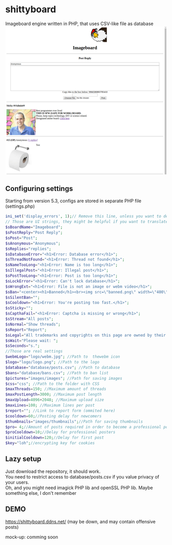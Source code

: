 # shittyboard
Imageboard engine written in PHP, that uses CSV-like file as database
![Alt text](/Untitled.png?raw=true)
## Configuring settings
Starting from version 5.3, configs are stored in separate PHP file (settings.php)
```php
ini_set('display_errors', 1);// Remove this line, unless you want to debug something
// Those are UI strings, they might be helpful if you want to translate the UI.
$sBoardName="Imageboard";
$sPostReply="Post Reply";
$sPost="Post";
$sAnonymous="Anonymous";
$sReplies="replies";
$sDatabaseError="<h1>Error: Database error</h1>";
$sThreadNotFound="<h1>Error: Thread not found</h1>";
$sNameTooLong="<h1>Error: Name is too long</h1>";
$sIllegalPost="<h1>Error: Illegal post</h1>";
$sPostTooLong="<h1>Error: Post is too long</h1>";
$sLockError="<h1>Error: Can't lock database</h1>";
$sWrongExt="<h1>Error: File is not an image or webm video</h1>";
$sBan="<center><h1>Banned</h1><br><img src=\"banned.png\" width=\"400\"></center><br><hr> Reason: ";
$sSilentBan="";
$sCooldown="<h1>Error: You're posting too fast.</h1>";
$sSticky="";
$sCapthaFail="<h1>Error: Captcha is missing or wrong</h1>";
$sStream="All posts";
$sNormal="Show threads";
$sReport="Report";
$sLegal="All trademarks and copyrights on this page are owned by their respective parties. Images uploaded are the responsibility of the Poster. Comments are owned by the Poster.";
$sWait="Please wait: ";
$sSeconds="s.";
//Those are real settings
$webmLogo="logo/webm.jpg"; //Path to  thewebm icon
$logo="logo/logo.png"; //Path to the logo
$database="database/posts.csv"; //Path to database
$bans="database/bans.csv"; //Path to ban list
$pictures="images/images"; //Path for saving images
$css="css"; //Path to the folder with CSS
$maxThreads=150; //Maximum amount of threads
$maxPostLength=3000; //Maximum post length
$maxUpload=4096+2048; //Maximum upload size
$maxLines=100; //Maximum lines per post
$report=""; //Link to report form (ommited here)
$cooldown=60;//Posting delay for newcomers
$thumbnails="images/thumbnails";//Path for saving thumbnails
$pro= 4;//Amount of posts required in order to become a professional poster
$proCooldown=10;//Delay for professional posters
$initialCooldown=120;//Delay for first post
$key="loh";//encrypting key for cookies
```
## Lazy setup
Just download the repository, it should work.  
You need to restrict access to database/posts.csv if you value privacy of your users.  
Oh, and you might need imagick PHP lib and openSSL PHP lib. Maybe something else, I don't remember

## DEMO
https://shittyboard.ddns.net/ (may be down, and may contain offensive posts)

mock-up: comming soon
